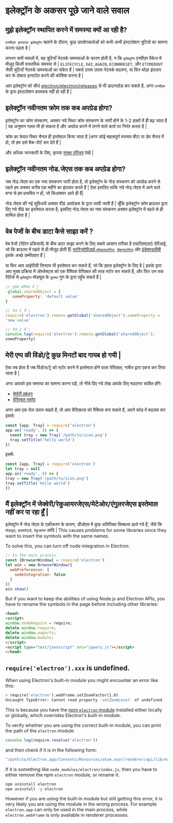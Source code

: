 # इलेक्ट्रॉन के अकसर पूछे जाने वाले सवाल

## मुझे इलेक्ट्रॉन स्थापित करने में समस्या क्यों आ रही है?

`एनपीएम इन्स्टाल इलेक्ट्रॉन` चलाने के दौरान, कुछ उपयोगकर्ताओं को कभी-कभी इंस्टालेशन त्रुटियों का सामना करना पड़ता है |

लगभग सभी मामलों में, यह त्रुटियाँ नेटवर्क समस्याओं के कारण होती है, न कि `इलेक्ट्रॉन` एनपीएम पैकेज में मौज़ूद किसी वास्तविक समस्या से | `ELIFECYCLE`, `EAI_AGAIN`, `ECONNRESET`, और `ETIMEDOUT` जैसी त्रुटियाँ नेटवर्क समस्याओं का संकेत हैं | सबसे उत्तम उपाय नेटवर्क बदलना, या फिर थोड़ा इंतज़ार कर के दोबारा इन्स्टॉल करने की कोशिश करना है |

आप इलेक्ट्रॉन को सीधे [electron/electron/releases](https://github.com/electron/electron/releases) से भी डाउनलोड कर सकते हैं, अगर `एनपीएम` के द्वारा इंस्टालेशन कामयाब नहीं हो रही है |

## इलेक्ट्रॉन नवीनतम क्रोम तक कब अपग्रेड होगा?

इलेक्ट्रॉन का क्रोम संस्करण, अक्सर नये स्थिर क्रोम संस्करण के जारी होने के 1-2 हफ़्तों में ही बढ़ जाता है | यह अनुमान गलत भी हो सकता है और अपग्रेड करने में लगने वाले कार्य पर निर्भर करता है |

क्रोम का केवल स्थिर चैनल ही इस्तेमाल किया जाता है |अगर कोई महत्वपूर्ण मरम्मत बीटा या डेव चैनल में हो, तो हम उसे बैक-पोर्ट कर देते हैं |

और अधिक जानकारी के लिए, कृपया [सुरक्षा परिचय](tutorial/security.md) देखें |

## इलेक्ट्रॉन नवीनतम नोड.जेएस तक कब अपग्रेड होगा?

जब नोड.जेएस का एक नया संस्करण जारी होता है, तो इलेक्ट्रॉन के नोड संस्करण को अपग्रेड करने से पहले हम अक्सर करीब एक महीने का इंतज़ार करते हैं | ऐसा इसलिए ताकि नये नोड.जेएस में आने वाले बग्स से हम प्रभावित न हों, जो किअक्सर आते ही हैं|

नोड.जेएस की नई सुविधायें अक्सर वी8 अपग्रेडस के द्वारा लायी जाती हैं | चूँकि इलेक्ट्रॉन क्रोम ब्राउज़र द्वारा दिए गये वी8 का इस्तेमाल करता है, इसलिए नोड.जेएस का नया संस्करण अक्सर इलेक्ट्रॉन में पहले से ही शामिल होता है |

## वेब पेजों के बीच डाटा कैसे साझा करें ?

वेब पेजों (रेंदेरेर प्रक्रियायें) के बीच डाटा साझा करने के लिए सबसे आसान तरीका है एचटीएमएल5 ऐपीआई, जो कि ब्राउज़र में पहले से ही मौज़ूद होती हैं| [स्टोरेजऐपीआई](https://developer.mozilla.org/en-US/docs/Web/API/Storage),[`लोकलस्टोरेज`](https://developer.mozilla.org/en-US/docs/Web/API/Window/localStorage), [`सेशनस्टोरेज`](https://developer.mozilla.org/en-US/docs/Web/API/Window/sessionStorage) और [इंडेक्स्डडीबी](https://developer.mozilla.org/en-US/docs/Web/API/IndexedDB_API) इसके अच्छे उम्मीदवार हैं |

या फिर आप आईपीसी सिस्टम भी इस्तेमाल कर सकते हैं, जो कि ख़ास इलेक्ट्रॉन के लिए है | इसके द्वारा आप मुख्य प्रक्रिया में ऑब्जेक्ट्स को एक वैश्विक वेरिएबल की तरह स्टोर कर सकते हैं, और फिर उन तक रेंदेरेर्स से `इलेक्ट्रॉन` मोड्यूल के `दूरस्थ` गुण के द्वारा पहुँच सकते हैं |

```javascript
// मुख्य प्रक्रिया में |
 global.sharedObject = {
   someProperty: 'default value' 
}
```

```javascript
// पेज 1 में |
require('electron').remote.getGlobal('sharedObject').someProperty =
'new value'
```

```javascript
// पेज 2 में |
console.log(require('electron').remote.getGlobal('sharedObject').
someProperty)
```

## मेरी एप्प की विंडो/ट्रे कुछ मिनटों बाद गायब हो गयी |

ऐसा तब होता है जब विंडोज/ट्रे को स्टोर करने में इस्तेमाल होने वाला वेरिएबल, गार्बेज द्वारा एकत्र कर लिया जाता है |

अगर आपको इस समस्या का सामना करना पड़ें, तो नीचे दिए गये लेख आपके लिए मददगार साबित होंगे:

* [मेमोरी प्रबंधन](https://developer.mozilla.org/en-US/docs/Web/JavaScript/Memory_Management)
* [वेरिएबल स्कोप](https://msdn.microsoft.com/library/bzt2dkta(v=vs.94).aspx)

अगर आप एक तेज़ उपाय चाहते हैं, तो आप वेरिएबल्स को वैश्विक बना सकते हैं, अपने कोड में बदलाव कर इससे:

```javascript
const {app, Tray} = require('electron')
app.on('ready', () => {
  const tray = new Tray('/path/to/icon.png')
  tray.setTitle('hello world') 
})
```

इसमें:

```javascript
const {app, Tray} = require('electron') 
let tray = null 
app.on('ready', () => {   
tray = new Tray('/path/to/icon.png')  
tray.setTitle('hello world') 
})
```

## मैं इलेक्ट्रॉन में जेक्वेरी/रेकुआयरजेएस/मेटेओर/एंगुलरजेएस इस्तेमाल नहीं कर पा रहा हूँ |

इलेक्ट्रॉन में नोड.जेएस के एकीकरण के कारण, डीओएम में कुछ अतिरिक्त सिम्बल्स डाले गये हैं, जैसे कि `मोड्यूल`, `एक्सपोर्ट्स`, `रेकुआयर` आदि | This causes problems for some libraries since they want to insert the symbols with the same names.

To solve this, you can turn off node integration in Electron:

```javascript
// In the main process.
const {BrowserWindow} = require('electron')
let win = new BrowserWindow({
  webPreferences: {
    nodeIntegration: false
  }
})
win.show()
```

But if you want to keep the abilities of using Node.js and Electron APIs, you have to rename the symbols in the page before including other libraries:

```html
<head>
<script>
window.nodeRequire = require;
delete window.require;
delete window.exports;
delete window.module;
</script>
<script type="text/javascript" src="jquery.js"></script>
</head>
```

## `require('electron').xxx` is undefined.

When using Electron's built-in module you might encounter an error like this:

```sh
> require('electron').webFrame.setZoomFactor(1.0)
Uncaught TypeError: Cannot read property 'setZoomLevel' of undefined
```

This is because you have the [npm `electron` module](https://www.npmjs.com/package/electron) installed either locally or globally, which overrides Electron's built-in module.

To verify whether you are using the correct built-in module, you can print the path of the `electron` module:

```javascript
console.log(require.resolve('electron'))
```

and then check if it is in the following form:

```sh
"/path/to/Electron.app/Contents/Resources/atom.asar/renderer/api/lib/exports/electron.js"
```

If it is something like `node_modules/electron/index.js`, then you have to either remove the npm `electron` module, or rename it.

```sh
npm uninstall electron
npm uninstall -g electron
```

However if you are using the built-in module but still getting this error, it is very likely you are using the module in the wrong process. For example `electron.app` can only be used in the main process, while `electron.webFrame` is only available in renderer processes.